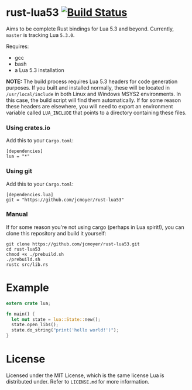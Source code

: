 # rust-lua53 [![Build Status](https://travis-ci.org/jcmoyer/rust-lua53.svg?branch=master)](https://travis-ci.org/jcmoyer/rust-lua53)
Aims to be complete Rust bindings for Lua 5.3 and beyond. Currently, `master`
is tracking Lua `5.3.0`.

Requires:
- gcc
- bash
- a Lua 5.3 installation

**NOTE:** The build process requires Lua 5.3 headers for code generation
purposes. If you built and installed normally, these will be located in
`/usr/local/include` in both Linux and Windows MSYS2 environments. In this
case, the build script will find them automatically. If for some reason these
headers are elsewhere, you will need to export an environment variable called
`LUA_INCLUDE` that points to a directory containing these
files.

### Using crates.io

Add this to your `Cargo.toml`:

```
[dependencies]
lua = "*"
```

### Using git

Add this to your `Cargo.toml`:

```
[dependencies.lua]
git = "https://github.com/jcmoyer/rust-lua53"
```

### Manual

If for some reason you're not using cargo (perhaps in Lua spirit!), you can
clone this repository and build it yourself:

```
git clone https://github.com/jcmoyer/rust-lua53.git
cd rust-lua53
chmod +x ./prebuild.sh
./prebuild.sh
rustc src/lib.rs
```

# Example

```rust
extern crate lua;

fn main() {
  let mut state = lua::State::new();
  state.open_libs();
  state.do_string("print('hello world!')");
}
```

# License
Licensed under the MIT License, which is the same license Lua is distributed
under. Refer to `LICENSE.md` for more information.

